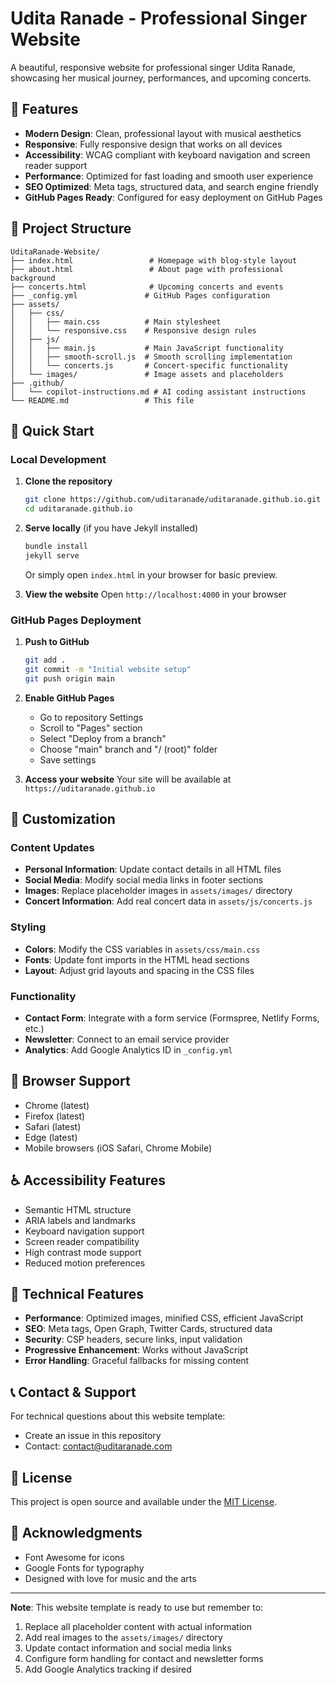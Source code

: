 # Udita Ranade - Professional Singer Website

A beautiful, responsive website for professional singer Udita Ranade, showcasing her musical journey, performances, and upcoming concerts.

## 🎵 Features

- **Modern Design**: Clean, professional layout with musical aesthetics
- **Responsive**: Fully responsive design that works on all devices
- **Accessibility**: WCAG compliant with keyboard navigation and screen reader support
- **Performance**: Optimized for fast loading and smooth user experience
- **SEO Optimized**: Meta tags, structured data, and search engine friendly
- **GitHub Pages Ready**: Configured for easy deployment on GitHub Pages

## 📁 Project Structure

```
UditaRanade-Website/
├── index.html                 # Homepage with blog-style layout
├── about.html                 # About page with professional background
├── concerts.html              # Upcoming concerts and events
├── _config.yml               # GitHub Pages configuration
├── assets/
│   ├── css/
│   │   ├── main.css          # Main stylesheet
│   │   └── responsive.css    # Responsive design rules
│   ├── js/
│   │   ├── main.js           # Main JavaScript functionality
│   │   ├── smooth-scroll.js  # Smooth scrolling implementation
│   │   └── concerts.js       # Concert-specific functionality
│   └── images/               # Image assets and placeholders
├── .github/
│   └── copilot-instructions.md # AI coding assistant instructions
└── README.md                 # This file
```

## 🚀 Quick Start

### Local Development

1. **Clone the repository**
   ```bash
   git clone https://github.com/uditaranade/uditaranade.github.io.git
   cd uditaranade.github.io
   ```

2. **Serve locally** (if you have Jekyll installed)
   ```bash
   bundle install
   jekyll serve
   ```
   
   Or simply open `index.html` in your browser for basic preview.

3. **View the website**
   Open `http://localhost:4000` in your browser

### GitHub Pages Deployment

1. **Push to GitHub**
   ```bash
   git add .
   git commit -m "Initial website setup"
   git push origin main
   ```

2. **Enable GitHub Pages**
   - Go to repository Settings
   - Scroll to "Pages" section
   - Select "Deploy from a branch"
   - Choose "main" branch and "/ (root)" folder
   - Save settings

3. **Access your website**
   Your site will be available at `https://uditaranade.github.io`

## 🎨 Customization

### Content Updates

- **Personal Information**: Update contact details in all HTML files
- **Social Media**: Modify social media links in footer sections
- **Images**: Replace placeholder images in `assets/images/` directory
- **Concert Information**: Add real concert data in `assets/js/concerts.js`

### Styling

- **Colors**: Modify the CSS variables in `assets/css/main.css`
- **Fonts**: Update font imports in the HTML head sections
- **Layout**: Adjust grid layouts and spacing in the CSS files

### Functionality

- **Contact Form**: Integrate with a form service (Formspree, Netlify Forms, etc.)
- **Newsletter**: Connect to an email service provider
- **Analytics**: Add Google Analytics ID in `_config.yml`

## 📱 Browser Support

- Chrome (latest)
- Firefox (latest)
- Safari (latest)
- Edge (latest)
- Mobile browsers (iOS Safari, Chrome Mobile)

## ♿ Accessibility Features

- Semantic HTML structure
- ARIA labels and landmarks
- Keyboard navigation support
- Screen reader compatibility
- High contrast mode support
- Reduced motion preferences

## 🔧 Technical Features

- **Performance**: Optimized images, minified CSS, efficient JavaScript
- **SEO**: Meta tags, Open Graph, Twitter Cards, structured data
- **Security**: CSP headers, secure links, input validation
- **Progressive Enhancement**: Works without JavaScript
- **Error Handling**: Graceful fallbacks for missing content

## 📞 Contact & Support

For technical questions about this website template:
- Create an issue in this repository
- Contact: [contact@uditaranade.com](mailto:contact@uditaranade.com)

## 📄 License

This project is open source and available under the [MIT License](LICENSE).

## 🙏 Acknowledgments

- Font Awesome for icons
- Google Fonts for typography
- Designed with love for music and the arts

---

**Note**: This website template is ready to use but remember to:
1. Replace all placeholder content with actual information
2. Add real images to the `assets/images/` directory
3. Update contact information and social media links
4. Configure form handling for contact and newsletter forms
5. Add Google Analytics tracking if desired